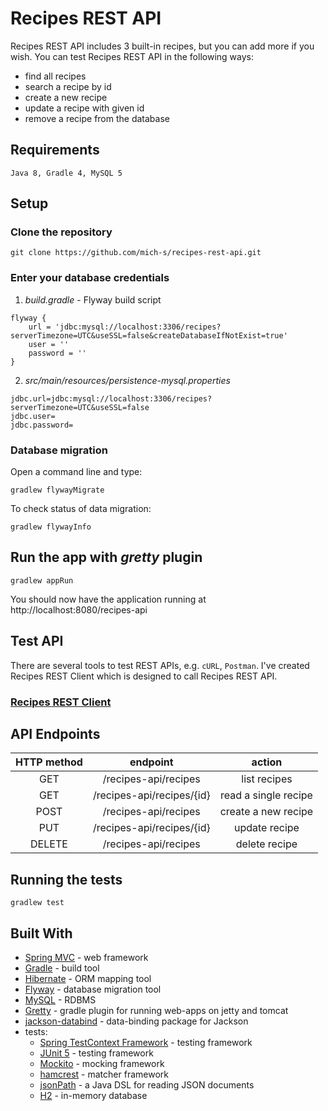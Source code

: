 # Recipes REST API
Recipes REST API includes 3 built-in recipes, but you can add more if you wish.
You can test Recipes REST API in the following ways:
- find all recipes
- search a recipe by id
- create a new recipe
- update a recipe with given id
- remove a recipe from the database
## Requirements
```
Java 8, Gradle 4, MySQL 5
```
## Setup
### Clone the repository
```
git clone https://github.com/mich-s/recipes-rest-api.git
```
### Enter your database credentials
1.  _build.gradle_ - Flyway build script
```
flyway {
	url = 'jdbc:mysql://localhost:3306/recipes?serverTimezone=UTC&useSSL=false&createDatabaseIfNotExist=true'
	user = ''
	password = ''
}
```
2.   _src/main/resources/persistence-mysql.properties_
```
jdbc.url=jdbc:mysql://localhost:3306/recipes?serverTimezone=UTC&useSSL=false
jdbc.user=
jdbc.password=
```
### Database migration
Open a command line and type:
```
gradlew flywayMigrate
```

To check status of data migration:
```
gradlew flywayInfo
```

## Run the app with _gretty_ plugin
```
gradlew appRun
```
You should now have the application running at http://localhost:8080/recipes-api
## Test API
There are several tools to test REST APIs, e.g. `cURL`, `Postman`. 
I've created Recipes REST Client which is designed to call Recipes REST API.
### [Recipes REST Client](https://github.com/mich-s/recipes-client )

## API Endpoints
| HTTP method | endpoint | action |
|:---:|:---:|:---:|
| GET | /recipes-api/recipes | list recipes |
| GET | /recipes-api/recipes/{id} | read a single recipe |
| POST | /recipes-api/recipes | create a new recipe |
| PUT | /recipes-api/recipes/{id} | update recipe |
| DELETE | /recipes-api/recipes | delete recipe | 


## Running the tests
```
gradlew test
```
## Built With

* [Spring MVC](https://docs.spring.io/spring/docs/current/spring-framework-reference/web.html#mvc) - web framework
* [Gradle](https://gradle.org/) - build tool
* [Hibernate](http://hibernate.org/) - ORM mapping tool
* [Flyway](https://flywaydb.org/) - database migration tool
* [MySQL](https://www.mysql.com/) - RDBMS
* [Gretty](https://github.com/akhikhl/gretty) - gradle plugin for running web-apps on jetty and tomcat
* [jackson-databind](https://github.com/FasterXML/jackson-databind) - data-binding package for Jackson
* tests:
	* [Spring TestContext Framework](https://docs.spring.io/spring/docs/current/spring-framework-reference/testing.html#testcontext-framework) - testing framework
	* [JUnit 5](https://junit.org/junit5/) - testing framework
	* [Mockito](https://site.mockito.org/) - mocking framework
	* [hamcrest](http://hamcrest.org/) - matcher framework
	* [jsonPath](https://github.com/json-path/JsonPath) - a Java DSL for reading JSON documents
	* [H2](http://www.h2database.com/html/main.html) - in-memory database
